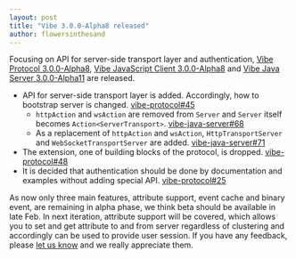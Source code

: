 ```yaml
---
layout: post
title: "Vibe 3.0.0-Alpha8 released"
author: flowersinthesand
---
```


Focusing on API for server-side transport layer and authentication, [Vibe Protocol 3.0.0-Alpha8](/projects/vibe-protocol/3.0.0-Alpha8/), [Vibe JavaScript Client 3.0.0-Alpha8](/projects/vibe-javascript-client/3.0.0-Alpha8/) and [Vibe Java Server 3.0.0-Alpha11](/projects/vibe-java-server/3.0.0-Alpha11/) are released.

* API for server-side transport layer is added. Accordingly, how to bootstrap server is changed. [vibe-protocol#45](https://github.com/vibe-project/vibe-protocol/issues/45)
    * `httpAction` and `wsAction` are removed from `Server` and `Server` itself becomes `Action<ServerTransport>`. [vibe-java-server#68](https://github.com/vibe-project/vibe-java-server/issues/68)
    * As a replacement of `httpAction` and `wsAction`, `HttpTransportServer` and `WebSocketTransportServer` are added. [vibe-java-server#71](https://github.com/vibe-project/vibe-java-server/issues/71)
* The extension, one of building blocks of the protocol, is dropped. [vibe-protocol#48](https://github.com/vibe-project/vibe-protocol/issues/48)
* It is decided that authentication should be done by documentation and examples without adding special API. [vibe-protocol#25](https://github.com/vibe-project/vibe-protocol/issues/25)

As now only three main features, attribute support, event cache and binary event, are remaining in alpha phase, we think beta should be available in late Feb. In next iteration, attribute support will be covered, which allows you to set and get attribute to and from server regardless of clustering and accordingly can be used to provide user session. If you have any feedback, please [let us know](http://groups.google.com/group/atmosphere-framework) and we really appreciate them.